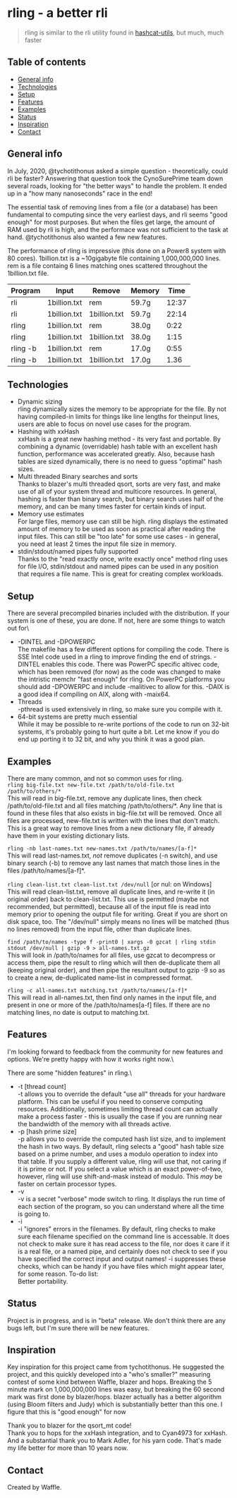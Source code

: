 # rling - a better rli
> rling is similar to the rli utility found in [hashcat-utils](https://github.com/hashcat/hashcat-utils), but much, much faster

## Table of contents
* [General info](#general-info)
* [Technologies](#technologies)
* [Setup](#setup)
* [Features](#features)
* [Examples](#examples)
* [Status](#status)
* [Inspiration](#inspiration)
* [Contact](#contact)

## General info
In July, 2020, @tychotithonus asked a simple question - theoretically, could rli be faster?  Answering that question took the CynoSurePrime team down several roads, looking for "the better ways" to handle the problem. It ended up in a "how many nanoseconds" race in the end!

The essential task of removing lines from a file (or a database) has been fundamental to computing since the very earliest days, and rli seems "good enough" for most purposes.  But when the files get large, the amount of RAM used by rli is high, and the performace was not sufficient to the task at hand.  @tychotithonus also wanted a few new features.

The performance of rling is impressive (this done on a Power8 system with 80 cores). 1billion.txt is a ~10gigabyte file containing 1,000,000,000 lines.  rem is a file containg 6 lines matching ones scattered throughout the 1billion.txt file.

| Program | Input    |  Remove | Memory | Time |
| ------- | -------- | ------- | ------ | ---- |
| rli | 1billion.txt | rem | 59.7g | 12:37 |
| rli | 1billion.txt | 1billion.txt | 59.7g | 22:14 |
| rling | 1billion.txt | rem | 38.0g | 0:22 |
| rling | 1billion.txt | 1billion.txt | 38.0g | 1:15 |
| rling -b | 1billion.txt | rem | 17.0g | 0:55 |
| rling -b | 1billion.txt | 1billion.txt | 17.0g | 1.36 |


## Technologies
* Dynamic sizing\
rling dynamically sizes the memory to be appropriate for the file.  By not having compiled-in limits for things like line lengths for theinput lines, users are able to focus on novel use cases for the program.
* Hashing with xxHash\
xxHash is a great new hashing method - its very fast and portable.  By combining a dynamic (overridable) hash table with an excellent hash function, performance was accelerated greatly.  Also, because hash tables are sized dynamically, there is no need to guess "optimal" hash sizes.
* Multi threaded Binary searches and sorts\
Thanks to blazer's multi threaded qsort, sorts are very fast, and make use of all of your system thread and multicore resources.  In general, hashing is faster than binary search, but binary search uses half of the memory, and can be many times faster for certain kinds of input.
* Memory use estimates\
For large files, memory use can still be high.  rling displays the estimated amount of memory to be used as soon as practical after reading the input files.  This can still be "too late" for some use cases - in general, you need at least 2 times the input file size in memory.
* stdin/stdout/named pipes fully supported\
Thanks to the "read exactly once, write exactly once" method rling uses for file I/O, stdin/stdout and named pipes can be used in any position that requires a file name.  This is great for creating complex workloads.

## Setup
There are several precompiled binaries included with the distribution.  If your system is one of these, you are done.  If not, here are some things to watch out for\
* -DINTEL and -DPOWERPC\
The makefile has a few different options for compiling the code.  There is SSE Intel code used in a rling to improve finding the end of strings.  -DINTEL enables this code.
There was PowerPC specific altivec code, which has been removed (for now) as the code was changed to make the intristic memchr "fast enough" for rling.  On PowerPC platforms you should add -DPOWERPC and include -malitivec to allow for this.  -DAIX is a good idea if compiling on AIX, along with -maix64.
* Threads\
-pthread is used extensively in rling, so make sure you compile with it.
* 64-bit systems are pretty much essential\
While it may be possible to re-write portions of the code to run on 32-bit systems, it's probably going to hurt quite a bit.  Let me know if you do end up porting it to 32 bit, and why you think it was a good plan.

## Examples
There are many common, and not so common uses for rling.\
`rling big-file.txt new-file.txt /path/to/old-file.txt /path/to/others/*`\
This will read in big-file.txt, remove any duplicate lines, then check /path/to/old-file.txt and
all files matching /path/to/others/*.  Any line that is found in these files that also exists in big-file.txt will be removed.  Once all files are processed, new-file.txt is written with the lines that don't match.  This is a great way to remove lines from a new dictionary file, if already have them in your existing dictionary lists.

`rling -nb last-names.txt new-names.txt /path/to/names/[a-f]*`\
This will read last-names.txt, *not* remove duplicates (-n switch), and use binary search (-b) to remove any last names that match those lines in the files /path/to/names/[a-f]*.

`rling clean-list.txt clean-list.txt /dev/null` [or nul: on Windows]\
This will read clean-list.txt, remove all duplicate lines, and re-write it (in original order) back to clean-list.txt.  This use is permitted (maybe not recommended, but permitted), because all of the input file is read into memory prior to opening the output file for writing.  Great if you are short on disk space, too.  The "/dev/null" simply means no lines will be matched (thus no lines removed) from the input file, other than duplicate lines.

`find /path/to/names -type f -print0 | xargs -0 gzcat | rling stdin stdout /dev/null | gzip -9 > all-names.txt.gz`\
This will look in /path/to/names for all files, use gzcat to decompress or access them, pipe the result to rling which will then de-duplicate them all (keeping original order), and then pipe the resultant output to gzip -9 so as to create a new, de-duplicated name-list in compressed format.

`rling -c all-names.txt matching.txt /path/to/names/[a-f]*`\
This will read in all-names.txt, then find only names in the input file, and present in one or more of the /path/to/names[a-f] files.  If there are no matching lines, no date is output to matching.txt.

## Features
I'm looking forward to feedback from the community for new features and options.  We're pretty happy with how it works right now.\

There are some "hidden features" in rling.\
* -t [thread count]\
-t allows you to override the default "use all" threads for your hardware platform.  This can be useful if you need to conserve computing resources.  Additionally, sometimes limiting thread count can actually make a process faster - this is usually the case if you are running near the bandwidth of the memory with all threads active.
* -p [hash prime size]\
-p allows you to override the computed hash list size, and to implement the hash in two ways.  By default, rling selects a "good" hash table size based on a prime number, and uses a modulo operation to index into that table.  If you supply a different value, rling will use that, not caring if it is prime or not.  If you select a value which is an exact power-of-two, however, rling will use shift-and-mask instead of modulo.  This *may* be faster on certain processor types.
* -v\
-v is a secret "verbose" mode switch to rling.  It displays the run time of each section of the program, so you can understand where all the time is going to.
* -i\
-i "ignores" errors in the filenames.  By default, rling checks to make sure each filename specified on the command line is accessable.  It does not check to make sure it has read access to the file, nor does it care if it is a real file, or a named pipe, and certainly does not check to see if you have specified the correct input and output names!  -i suppresses these checks, which can be handy if you have files which might appear later, for some reason. 
To-do list:\
Better portability.

## Status
Project is in progress, and is in "beta" release.  We don't think there are any bugs left, but I'm sure there will be new features.

## Inspiration
Key inspiration for this project came from tychotithonus.  He suggested the project, and this quickly developed into a "who's smaller?" measuring contest of some kind between Waffle, blazer and hops. Breaking the 5 minute mark on 1,000,000,000 lines was easy, but breaking the 60 second mark was first done by blazer/hops.  blazer actually has a better algorithm (using Bloom filters and Judy) which is substantially better than this one.  I figure that this is "good enough" for now

Thank you to blazer for the qsort_mt code!\
Thank you to hops for the xxHash integration, and to Cyan4973 for xxHash.\
And a substantial thank you to Mark Adler, for his yarn code.  That's made my life better for more than 10 years now.

## Contact
Created by Waffle.
